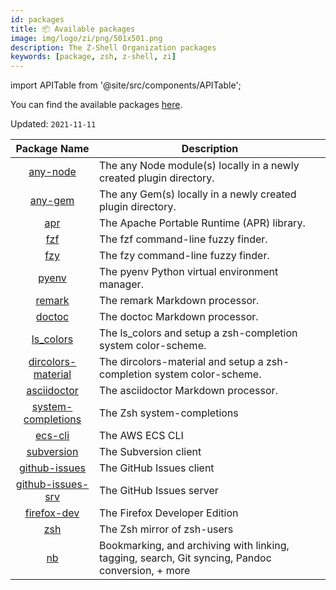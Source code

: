 ```yaml
---
id: packages
title: 📦 Available packages
image: img/logo/zi/png/501x501.png
description: The Z-Shell Organization packages
keywords: [package, zsh, z-shell, zi]
---
```


import APITable from '@site/src/components/APITable';

You can find the available packages [here](https://github.com/search?q=topic%3Azpackages+org%3Az-shell&type=Repositories).

Updated: `2021-11-11`

<APITable>

| Package Name | Description |
| :-: | --- |
| [any-node][1] | The any Node module(s) locally in a newly created plugin directory. |
| [any-gem][2] | The any Gem(s) locally in a newly created plugin directory. |
| [apr][3] | The Apache Portable Runtime (APR) library. |
| [fzf][4] | The fzf command-line fuzzy finder. |
| [fzy][5] | The fzy command-line fuzzy finder. |
| [pyenv][6] | The pyenv Python virtual environment manager. |
| [remark][7] | The remark Markdown processor. |
| [doctoc][8] | The doctoc Markdown processor. |
| [ls_colors][9] | The ls_colors and setup a zsh-completion system color-scheme. |
| [dircolors-material][10] | The dircolors-material and setup a zsh-completion system color-scheme. |
| [asciidoctor][11] | The asciidoctor Markdown processor. |
| [system-completions][12] | The Zsh system-completions |
| [ecs-cli][13] | The AWS ECS CLI |
| [subversion][14] | The Subversion client |
| [github-issues][15] | The GitHub Issues client |
| [github-issues-srv][16] | The GitHub Issues server |
| [firefox-dev][17] | The Firefox Developer Edition |
| [zsh][18] | The Zsh mirror of zsh-users |
| [nb][19] | Bookmarking, and archiving with linking, tagging, search, Git syncing, Pandoc conversion, + more |

</APITable>

[1]: https://github.com/z-shell/any-node
[2]: https://github.com/z-shell/any-gem
[3]: https://github.com/z-shell/apr
[4]: https://github.com/z-shell/fzf
[5]: https://github.com/z-shell/fzy
[6]: https://github.com/z-shell/pyenv
[7]: https://github.com/z-shell/remark
[8]: https://github.com/z-shell/doctoc
[9]: https://github.com/z-shell/ls_colors
[10]: https://github.com/z-shell/dircolors-material
[11]: https://github.com/z-shell/asciidoctor
[12]: https://github.com/z-shell/system-completions
[13]: https://github.com/z-shell/ecs-cli
[14]: https://github.com/z-shell/subversion
[15]: https://github.com/z-shell/github-issues
[16]: https://github.com/z-shell/github-issues-srv
[17]: https://github.com/z-shell/firefox-dev
[18]: https://github.com/z-shell/zsh
[19]: https://github.com/z-shell/nb
